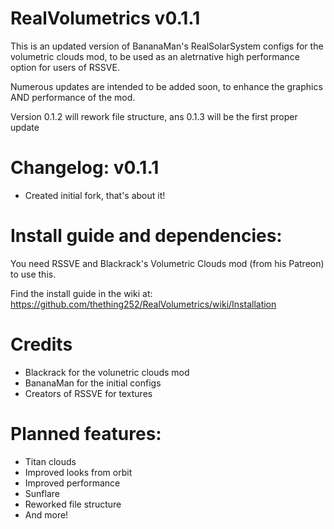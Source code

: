 # RealVolumetrics v0.1.1
This is an updated version of BananaMan's RealSolarSystem configs for the volumetric clouds mod, to be used as an aletrnative high performance option for users of RSSVE.

Numerous updates are intended to be added soon, to enhance the graphics AND performance of the mod.

Version 0.1.2 will rework file structure, ans 0.1.3 will be the first proper update


# Changelog: v0.1.1
- Created initial fork, that's about it!

# Install guide and dependencies:

You need RSSVE and Blackrack's Volumetric Clouds mod (from his Patreon) to use this.

Find the install guide in the wiki at: https://github.com/thething252/RealVolumetrics/wiki/Installation

# Credits

- Blackrack for the volunetric clouds mod
- BananaMan for the initial configs
- Creators of RSSVE for textures
  



# Planned features:

- Titan clouds
- Improved looks from orbit
- Improved performance
- Sunflare
- Reworked file structure
- And more!
  
